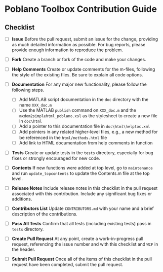 # Poblano Toolbox Contribution Guide

## Checklist

- [ ] **Issue** Before the pull request, submit an issue for the change, providing as much detailed information as possible. For bug reports, please provide enough information to reproduce the problem.

- [ ] **Fork** Create a branch or fork of the code and make your changes.

- [ ] **Help Comments** Create or update comments for the m-files, following the style of the existing files. Be sure to explain all code options.

- [ ] **Documentation** For any major new functionality, please follow the following steps.
  - [ ] Add MATLAB script documentation in the `doc` directory with the name `XXX_doc.m`
  - [ ] Use the MATLAB `publish` command on `XXX_doc.m` and the `mxdom2simplehtml_poblano.xsl` as the stylesheet to create a new file in `doc\html` 
  - [ ] Add a pointer to this documentation file in `doc\html\helptoc.xml`
  - [ ] Add pointers in any related higher-level files, e.g., a new method for be referenced in the `html/methods.html` file
  - [ ] Add link to HTML documentation from help comments in function

- [ ] **Tests** Create or update tests in the `tests` directory, especially for bug fixes or strongly encouraged for new code.

- [ ] **Contents** If new functions were added at top level, go to `maintenance` and run `update_topcontents` to update the Contents.m file at the top level.

- [ ] **Release Notes** Include release notes in this checklist in the pull request associated with this contribution. Include any significant bug fixes or additions.

- [ ] **Contributors List** Update `CONTRIBUTORS.md` with your name and a brief description of the contributions.

- [ ] **Pass All Tests** Confirm that all tests (including existing tests) pass in `tests` directory.

- [ ] **Create Pull Request** At any point, create a work-in-progress pull request, referencing the issue number and with this checklist and `WIP` in the header.

- [ ] **Submit Pull Request** Once all of the items of this checklist in the pull request have been completed, submit the pull request.

